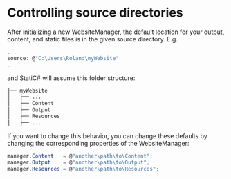 ﻿# Controlling source directories
 
 After initializing a new WebsiteManager, the default location for your output, content, and static files is in the given source directory. E.g.
 ```C#
 ...
 source: @"C:\Users\Roland\myWebsite"
 ...
 ```
 and StatiC# will assume this folder structure:
 
 ```bash
 ├── myWebsite
 │   ├── ...
 │   ├── Content
 │   ├── Output
 │   ├── Resources
 │   ├── ...
 ```
 
If you want to change this behavior, you can change these defaults by changing the corresponding properties of the WebsiteManager:

```C#
manager.Content   = @"another\path\to\Content";
manager.Output    = @"another\path\to\Output";
manager.Resources = @"another\path\to\Resources";
```